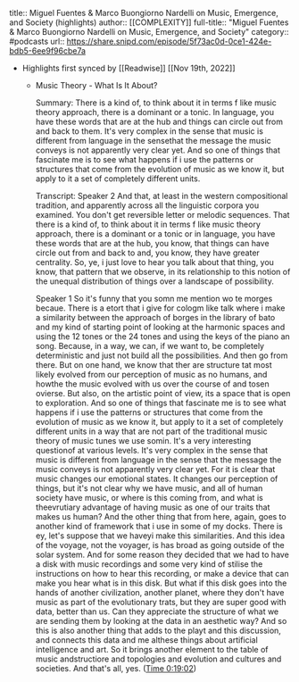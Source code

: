 title:: Miguel Fuentes & Marco Buongiorno Nardelli on Music, Emergence, and Society (highlights)
author:: [[COMPLEXITY]]
full-title:: "Miguel Fuentes & Marco Buongiorno Nardelli on Music, Emergence, and Society"
category:: #podcasts
url:: https://share.snipd.com/episode/5f73ac0d-0ce1-424e-bdb5-6ee9f96cbe7a

- Highlights first synced by [[Readwise]] [[Nov 19th, 2022]]
	- Music Theory - What Is It About?
	  
	  Summary:
	  There is a kind of, to think about it in terms f like music theory approach, there is a dominant or a tonic. In language, you have these words that are at the hub and things can circle out from and back to them. It's very complex in the sense that music is different from language in the sensethat the message the music conveys is not apparently very clear yet. And so one of things that fascinate me is to see what happens if i use the patterns or structures that come from the evolution of music as we know it, but apply to it a set of completely different units.
	  
	  Transcript:
	  Speaker 2
	  And that, at least in the western compositional tradition, and apparently across all the linguistic corpora you examined. You don't get reversible letter or melodic sequences. That there is a kind of, to think about it in terms f like music theory approach, there is a dominant or a tonic or in language, you have these words that are at the hub, you know, that things can have circle out from and back to and, you know, they have greater centrality. So, ye, i just love to hear you talk about that thing, you know, that pattern that we observe, in its relationship to this notion of the unequal distribution of things over a landscape of possibility.
	  
	  Speaker 1
	  So it's funny that you somn me mention wo te morges becaue. There is a etort that i give for cologm like talk where i make a similarity between the approach of borges in the library of bato and my kind of starting point of looking at the harmonic spaces and using the 12 tones or the 24 tones and using the keys of the piano an song. Because, in a way, we can, if we want to, be completely deterministic and just not build all the possibilities. And then go from there. But on one hand, we know that ther are structure tat most likely evolved from our perception of music as no humans, and howthe the music evolved with us over the course of and tosen ovierse. But also, on the artistic point of view, its a space that is open to exploration. And so one of things that fascinate me is to see what happens if i use the patterns or structures that come from the evolution of music as we know it, but apply to it a set of completely different units in a way that are not part of the traditional music theory of music tunes we use somin. It's a very interesting questionof at various levels. It's very complex in the sense that music is different from language in the sense that the message the music conveys is not apparently very clear yet. For it is clear that music changes our emotional states. It changes our perception of things, but it's not clear why we have music, and all of human society have music, or where is this coming from, and what is theevrutiary advantage of having music as one of our traits that makes us human? And the other thing that from here, again, goes to another kind of framework that i use in some of my docks. There is ey, let's suppose that we haveyi make this similarities. And this idea of the voyage, not the voyager, is has broad as going outside of the solar system. And for some reason they decided that we had to have a disk with music recordings and some very kind of stilise the instructions on how to hear this recording, or make a device that can make you hear what is in this disk. But what if this disk goes into the hands of another civilization, another planet, where they don't have music as part of the evolutionary trats, but they are super good with data, better than us. Can they appreciate the structure of what we are sending them by looking at the data in an aesthetic way? And so this is also another thing that adds to the playt and this discussion, and connects this data and me althese things about artificial intelligence and art. So it brings another element to the table of music andstructiore and topologies and evolution and cultures and societies. And that's all, yes. ([Time 0:19:02](https://share.snipd.com/snip/e087133c-b22a-4e79-8534-4f241e7e3b83))